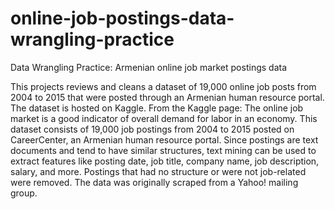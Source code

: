 # online-job-postings-data-wrangling-practice
Data Wrangling Practice: Armenian online job market postings data

This projects reviews and cleans a dataset of 19,000 online job posts from 2004 to 2015 that were posted through an Armenian human resource portal. The dataset is hosted on Kaggle. From the Kaggle page:
The online job market is a good indicator of overall demand for labor in an economy. This dataset consists of 19,000 job postings from 2004 to 2015 posted on CareerCenter, an Armenian human resource portal.
Since postings are text documents and tend to have similar structures, text mining can be used to extract features like posting date, job title, company name, job description, salary, and more. Postings that had no structure or were not job-related were removed. The data was originally scraped from a Yahoo! mailing group.
